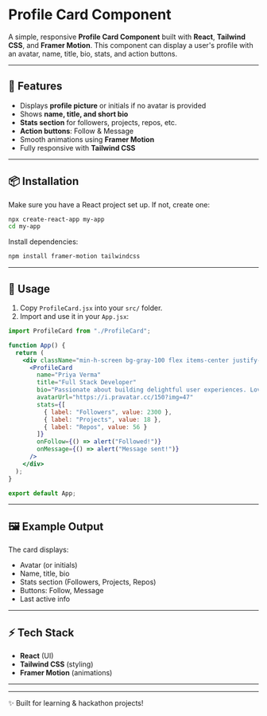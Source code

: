 # Profile Card Component

A simple, responsive **Profile Card Component** built with **React**, **Tailwind CSS**, and **Framer Motion**. This component can display a user's profile with an avatar, name, title, bio, stats, and action buttons.

---

## 🚀 Features
- Displays **profile picture** or initials if no avatar is provided
- Shows **name, title, and short bio**
- **Stats section** for followers, projects, repos, etc.
- **Action buttons**: Follow & Message
- Smooth animations using **Framer Motion**
- Fully responsive with **Tailwind CSS**

---

## 📦 Installation

Make sure you have a React project set up. If not, create one:
```bash
npx create-react-app my-app
cd my-app
```

Install dependencies:
```bash
npm install framer-motion tailwindcss
```

---

## 📄 Usage

1. Copy `ProfileCard.jsx` into your `src/` folder.
2. Import and use it in your `App.jsx`:

```jsx
import ProfileCard from "./ProfileCard";

function App() {
  return (
    <div className="min-h-screen bg-gray-100 flex items-center justify-center p-6">
      <ProfileCard
        name="Priya Verma"
        title="Full Stack Developer"
        bio="Passionate about building delightful user experiences. Loves React, Node.js and good coffee."
        avatarUrl="https://i.pravatar.cc/150?img=47"
        stats={[
          { label: "Followers", value: 2300 },
          { label: "Projects", value: 18 },
          { label: "Repos", value: 56 }
        ]}
        onFollow={() => alert("Followed!")}
        onMessage={() => alert("Message sent!")}
      />
    </div>
  );
}

export default App;
```

---

## 🖼 Example Output
The card displays:
- Avatar (or initials)
- Name, title, bio
- Stats section (Followers, Projects, Repos)
- Buttons: Follow, Message
- Last active info

---

## ⚡ Tech Stack
- **React** (UI)
- **Tailwind CSS** (styling)
- **Framer Motion** (animations)

---

---

✨ Built for learning & hackathon projects!
